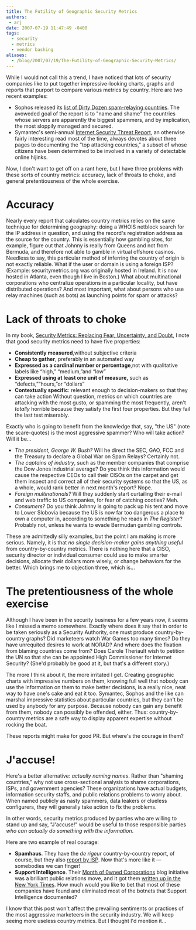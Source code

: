 ```yaml
---
title: The Futility of Geographic Security Metrics
authors:
 - arj
date: 2007-07-19 11:47:49 -0400
tags:
  - security
  - metrics
  - vendor bashing
aliases:
  - /blog/2007/07/19/The-Futility-of-Geographic-Security-Metrics/
---
```

While I would not call this a trend, I have noticed that lots of security companies like to put together impressive-looking charts, graphs and reports that purport to compare various metrics by country. Here are two recent examples:

<!--more-->

* Sophos released its [list of Dirty Dozen spam-relaying countries](http://www.computerworld.com.au/index.php/id;1529124582;fp;16;fpid;1). The avoweded goal of the report is to "name and shame" the countries whose servers are apparently the biggest spammers, and by implication, the most sloppily managed and secured.
* Symantec's semi-annual [Internet Security Threat Report](http://eval.symantec.com/mktginfo/enterprise/white_papers/ent-whitepaper_internet_security_threat_report_xi_03_2007.en-us.pdf), an otherwise fairly interesting read most of the time, always devotes about three pages to documenting the "top attacking countries," a subset of whose citizens have been determined to be involved in a variety of detectable online hijinks.

Now, I don't want to get off on a rant here, but I have three problems with these sorts of country metrics: accuracy, lack of throats to choke, and general pretentiousness of the whole exercise.

# Accuracy
Nearly every report that calculates country metrics relies on the same technique for determining geography: doing a WHOIS netblock search for the IP address in question, and using the record's registration address as the source for the country. This is essentially how gambling sites, for example, figure out that Johnny is really from Queens and not from Bermuda, and therefore not able to gamble in virtual offshore casinos. Needless to say, this particular method of inferring the country of origin is not exactly reliable. What if the user or domain is using a foreign ISP? (Example: securitymetrics.org was originally hosted in Ireland. It is now hosted in Atlanta, even though I live in Boston.) What about multinational corporations who centralize operations in a particular locality, but have distributed operations? And most important, what about persons who use relay machines (such as bots) as launching points for spam or attacks?

# Lack of throats to choke
In my book, [Security Metrics: Replacing Fear, Uncertainty, and Doubt](http://www.amazon.com/Security-Metrics-Replacing-Uncertainty-Doubt/dp/0321349989), I note that good security metrics need to have five properties:

* __Consistently measured__,without subjective criteria
* __Cheap to gather__, preferably in an automated way
* __Expressed as a cardinal number or percentage__,not with qualitative labels like “high,” “medium,”and “low”
* __Expressed using at least one unit of measure,__ such as “defects,”“hours,”or “dollars”
* __Contextually specific__: relevant enough to decision-makers so that they can take action
Without question, metrics on which countries are attacking with the most gusto, or spamming the most frequently, aren't _totally_ horrible because they satisfy the first four properties. But they fail the last test miserably.

Exactly who is going to benefit from the knowledge that, say, "the US" (note the scare-quotes) is the most aggressive spammer? Who will take action? Will it be...

* _The president, George W. Bush?_ Will he direct the SEC, GAO, FCC and the Treasury to declare a Global War on Spam Relays? Certainly not.
* _The captains of industry_, such as the member companies that comprise the Dow Jones industrial average? Do you think this information would cause the respective CEOs to call their CISOs on the carpet and get them inspect and correct all of their security systems so that the US, as a whole, would rank better in next month's report? Nope.
* _Foreign multinationals?_ Will they suddenly start curtailing their e-mail and web traffic to US companies, for fear of catching cooties? Meh.
* _Consumers?_ Do you think Johnny is going to pack up his tent and move to Lower Slobovia because the US is now far too dangerous a place to own a computer in, according to something he reads in _The Register_? Probably not, unless he wants to evade Bermudan gambling controls.

These are admittedly silly examples, but the point I am making is more serious. Namely, it is that _no single decision-maker gains anything useful_ from country-by-country metrics. There is nothing here that a CISO, security director or individual consumer could use to make smarter decisions, allocate their dollars more wisely, or change behaviors for the better. Which brings me to objection three, which is...

# The pretentiousness of the whole exercise
Although I have been in the security business for a few years now, it seems like I missed a memo somewhere. Exactly where does it say that in order to be taken seriously as a Security Authority, one must produce country-by-country graphs? Did marketeers watch War Games too many times? Do they have unrequited desires to work at NORAD? And where does the fixation from blaming countries come from? Does Carole Theriault wish to petition the UN so that she can be appointed High Commissioner for Internet Security? (She'd probably be good at it, but that's a different story.)

The more I think about it, the more irritated I get. Creating geographic charts with impressive numbers on them, knowing full well that nobody can use the information on them to make better decisions, is a really nice, neat way to have one's cake and eat it too. Symantec, Sophos and the like can marshal impressive statistics about particular countries, but they can't be used by anybody for any purpose. Because nobody can gain any benefit from them, nobody can possibly be offended, either. Thus: country-by-country metrics are a safe way to display apparent expertise without rocking the boat.

These reports might make for good PR. But where's the courage in them?

# J'accuse!
Here's a better alternative: _actually naming names_. Rather than "shaming countries," why not use cross-sectional analysis to shame corporations, ISPs, and government agencies? These organizations have actual budgets, information security staffs, and public relations problems to worry about. When named publicly as nasty spammers, data leakers or clueless configurers, they will generally take action to fix the problems.

In other words, security metrics produced by parties who are willing to stand up and say, "J'accuse!" would be useful to those responsible parties _who can actually do something with the information_.

Here are two example of real courage:

* __Spamhaus__. They have the _de rigeur_ country-by-country report, of course, but they also [report by ISP](http://www.spamhaus.org/statistics/networks.lasso). Now that's more like it — somebodies we can finger!
* __Support Intelligence__. Their [Month of 0wned Corporations](http://blog.support-intelligence.com/2007/03/30-days-of-bots.html) blog initiative was a brilliant public relations move, and it got them [written up in the New York Times](http://www.nytimes.com/2007/01/07/technology/07net.html?ex=1325826000&en=cd1e2d4c0cd20448&ei=5090). How much would you like to bet that most of these companies have found and eliminated most of the botnets that Support Intelligence documented?

I know that this post won't affect the prevailing sentiments or practices of the most aggressive marketeers in the security industry. We will keep seeing more useless country metrics. But I thought I'd mention it...
